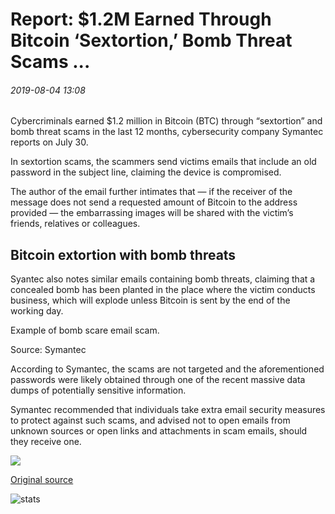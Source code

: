 # Report: $1.2M Earned Through Bitcoin ‘Sextortion,’ Bomb Threat Scams ...

###### 2019-08-04 13:08

Cybercriminals earned $1.2 million in Bitcoin (BTC) through “sextortion” and bomb threat scams in the last 12 months, cybersecurity company Symantec reports on July 30.

In sextortion scams, the scammers send victims emails that include an old password in the subject line, claiming the device is compromised.

The author of the email further intimates that — if the receiver of the message does not send a requested amount of Bitcoin to the address provided — the embarrassing images will be shared with the victim’s friends, relatives or colleagues.

## Bitcoin extortion with bomb threats

Syantec also notes similar emails containing bomb threats, claiming that a concealed bomb has been planted in the place where the victim conducts business, which will explode unless Bitcoin is sent by the end of the working day.

Example of bomb scare email scam.

Source: Symantec

According to Symantec, the scams are not targeted and the aforementioned passwords were likely obtained through one of the recent massive data dumps of potentially sensitive information.

Symantec recommended that individuals take extra email security measures to protect against such scams, and advised not to open emails from unknown sources or open links and attachments in scam emails, should they receive one.

![](https://s3.cointelegraph.com/storage/uploads/view/8745accbe18d9942db84d8117278ed2e.jpg)

[Original source](https://cointelegraph.com/news/report-12m-earned-through-bitcoin-sextortion-bomb-threat-scams)

![stats](https://c.statcounter.com/11760860/0/a89fa40b/1/ "stats")